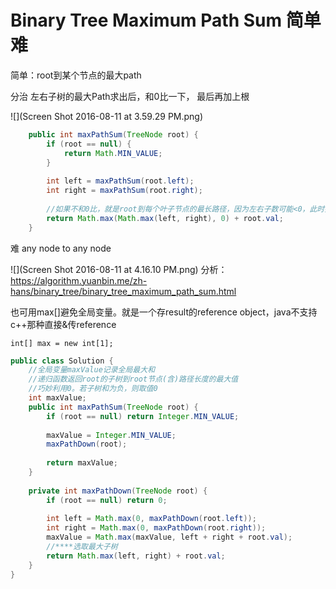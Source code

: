 # Binary Tree Maximum Path Sum 简单 难

简单：root到某个节点的最大path

分治 左右子树的最大Path求出后，和0比一下， 最后再加上根

![](Screen Shot 2016-08-11 at 3.59.29 PM.png)

```java
    public int maxPathSum(TreeNode root) {
        if (root == null) {
            return Math.MIN_VALUE;
        }
        
        int left = maxPathSum(root.left);
        int right = maxPathSum(root.right);
        
        //如果不和0比，就是root到每个叶子节点的最长路径，因为左右子数可能<0，此时要砍掉，只输出root.val
        return Math.max(Math.max(left, right), 0) + root.val;
    }
```

难
any node to any node



![](Screen Shot 2016-08-11 at 4.16.10 PM.png)
分析：
https://algorithm.yuanbin.me/zh-hans/binary_tree/binary_tree_maximum_path_sum.html

也可用max[]避免全局变量。就是一个存result的reference object，java不支持c++那种直接&传reference

    int[] max = new int[1];


```java
public class Solution {
    //全局变量maxValue记录全局最大和
    //递归函数返回root的子树到root节点(含)路径长度的最大值
    //巧妙利用0。若子树和为负，则取值0
    int maxValue;
    public int maxPathSum(TreeNode root) {
        if (root == null) return Integer.MIN_VALUE;
        
        maxValue = Integer.MIN_VALUE;
        maxPathDown(root);
        
        return maxValue;
    }
    
    private int maxPathDown(TreeNode root) {
        if (root == null) return 0;
        
        int left = Math.max(0, maxPathDown(root.left));
        int right = Math.max(0, maxPathDown(root.right));
        maxValue = Math.max(maxValue, left + right + root.val);
        //****选取最大子树
        return Math.max(left, right) + root.val;
    }
}
```

